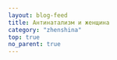 ```yaml
---
layout: blog-feed
title: Антинатализм и женщина
category: "zhenshina"
top: true
no_parent: true
---
```

